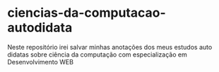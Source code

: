 # ciencias-da-computacao-autodidata
Neste repositório irei salvar minhas anotações dos meus estudos auto didatas sobre ciência da computação com especialização em Desenvolvimento WEB
